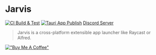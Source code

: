 # Jarvis

[![CI Build & Test](https://github.com/HuakunShen/Jarvis/actions/workflows/ci.yml/badge.svg)](https://github.com/HuakunShen/Jarvis/actions/workflows/ci.yml)
[![Tauri App Publish](https://github.com/HuakunTech/Jarvis/actions/workflows/tauri-ci.yml/badge.svg)](https://github.com/HuakunTech/Jarvis/actions/workflows/tauri-ci.yml)
[Discord Server](https://discord.gg/bvf6GwxKWX)

> Jarvis is a cross-platform extensible app launcher like Raycast or Alfred.

[!["Buy Me A Coffee"](https://www.buymeacoffee.com/assets/img/custom_images/orange_img.png)](https://buymeacoffee.com/huakun)
